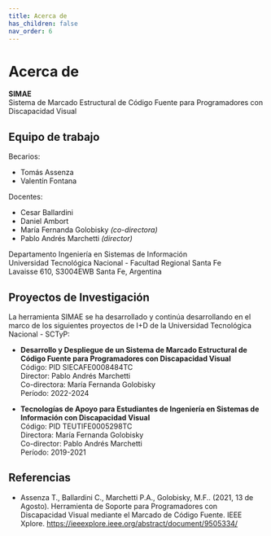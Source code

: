```yaml
---
title: Acerca de
has_children: false
nav_order: 6
---
```


# Acerca de

**SIMAE**  
Sistema de Marcado Estructural de Código Fuente para Programadores con Discapacidad Visual

## Equipo de trabajo

Becarios:

* Tomás Assenza
* Valentín Fontana

Docentes:

* Cesar Ballardini
* Daniel Ambort
* María Fernanda Golobisky _(co-directora)_
* Pablo Andrés Marchetti _(director)_

Departamento Ingeniería en Sistemas de Información  
Universidad Tecnológica Nacional - Facultad Regional Santa Fe  
Lavaisse 610, S3004EWB Santa Fe, Argentina

## Proyectos de Investigación

La herramienta SIMAE se ha desarrollado y continúa desarrollando en el marco de los siguientes proyectos de I+D de la Universidad Tecnológica Nacional - SCTyP:

* **Desarrollo y Despliegue de un Sistema de Marcado Estructural de Código Fuente para Programadores con Discapacidad Visual**  
  Código: PID SIECAFE0008484TC  
  Director: Pablo Andrés Marchetti  
  Co-directora: María Fernanda Golobisky  
  Período: 2022-2024

* **Tecnologías de Apoyo para Estudiantes de Ingeniería en Sistemas de Información con Discapacidad Visual**  
  Código: PID TEUTIFE0005298TC  
  Directora: María Fernanda Golobisky  
  Co-director: Pablo Andrés Marchetti  
  Período: 2019-2021

## Referencias
* Assenza T., Ballardini C., Marchetti P.A., Golobisky, M.F.. (2021, 13 de Agosto). Herramienta de Soporte para Programadores con Discapacidad Visual mediante el Marcado de Código Fuente. IEEE Xplore. https://ieeexplore.ieee.org/abstract/document/9505334/
